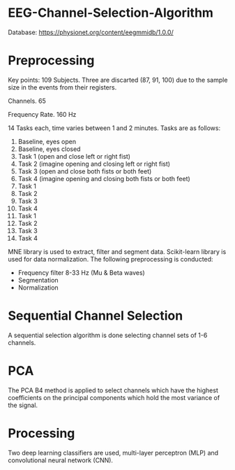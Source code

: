 # EEG-Channel-Selection-Algorithm

Database: https://physionet.org/content/eegmmidb/1.0.0/


# Preprocessing
Key points:
109 Subjects. Three are discarted (87, 91, 100) due to the sample size in the events from their registers.

Channels. 65

Frequency Rate. 160 Hz

14 Tasks each, time varies between 1 and 2 minutes. Tasks are as follows:

1.  Baseline, eyes open
2.  Baseline, eyes closed
3.  Task 1 (open and close left or right fist)
4.  Task 2 (imagine opening and closing left or right fist)
5.  Task 3 (open and close both fists or both feet)
6.  Task 4 (imagine opening and closing both fists or both feet)
7.  Task 1
8.  Task 2
9.  Task 3
10. Task 4
11. Task 1
12. Task 2
13. Task 3
14. Task 4

MNE library is used to extract, filter and segment data. Scikit-learn library is used for data normalization. The following preprocessing is conducted:
* Frequency filter 8-33 Hz (Mu & Beta waves)
* Segmentation
* Normalization

# Sequential Channel Selection
A sequential selection algorithm is done selecting channel sets of 1-6 channels.

# PCA
The PCA B4 method is applied to select channels which have the highest coefficients on the principal components which hold the most variance of the signal.

# Processing
Two deep learning classifiers are used, multi-layer perceptron (MLP) and convolutional neural network (CNN). 
